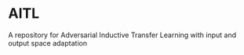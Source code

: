 # AITL
A repository for Adversarial Inductive Transfer Learning with input and output space adaptation
